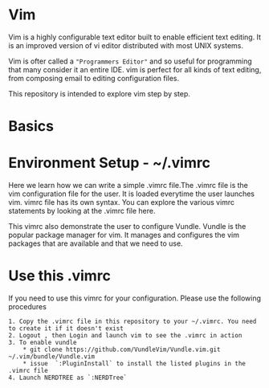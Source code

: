 # Vim

Vim is a highly configurable text editor built to enable efficient text editing. It is an improved version of vi editor distributed with most UNIX systems.

Vim is ofter called a `"Programmers Editor"` and so useful for programming that many consider it an entire IDE. vim is perfect for all kinds of text editing, from composing email to editing configuration files.
 

This repository is intended to explore vim step by step.
# Basics

# Environment Setup - ~/.vimrc 
 
Here we learn how we can write a simple .vimrc file.The .vimrc file is the vim configuration file for the user. It is loaded everytime the user launches vim. vimrc file has its own syntax. You can explore the various vimrc statements by looking at the .vimrc file here.

This vimrc also demonstrate the user to configure Vundle. Vundle is the popular package manager for vim. It manages and configures the vim packages that are available and that we need to use.

# Use this .vimrc

If you need to use this vimrc for your configuration. Please use the following procedures

    1. Copy the .vimrc file in this repository to your ~/.vimrc. You need to create it if it doesn't exist
    2. Logout , then Login and launch vim to see the .vimrc in action
    3. To enable vundle
        * git clone https://github.com/VundleVim/Vundle.vim.git ~/.vim/bundle/Vundle.vim
        * issue  `:PluginInstall` to install the listed plugins in the .vimrc file
    4. Launch NERDTREE as `:NERDTree` 



